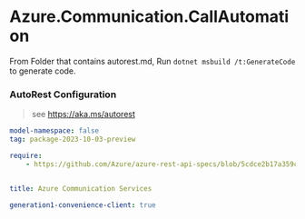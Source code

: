 # Azure.Communication.CallAutomation

From Folder that contains autorest.md, Run `dotnet msbuild /t:GenerateCode` to generate code.

### AutoRest Configuration
> see https://aka.ms/autorest

```yaml
model-namespace: false
tag: package-2023-10-03-preview

require:
    - https://github.com/Azure/azure-rest-api-specs/blob/5cdce2b17a359c0201b7d1f606114120413aefe3/specification/communication/data-plane/CallAutomation/readme.md


title: Azure Communication Services

generation1-convenience-client: true
```
